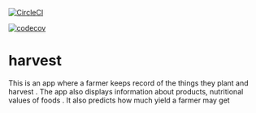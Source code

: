 [![CircleCI](https://circleci.com/gh/nobubelempande/shoppinglist/tree/main.svg?style=svg)](https://circleci.com/gh/nobubelempande/shoppinglist/tree/main)

[![codecov](https://codecov.io/gh/nobubelempande/shoppinglist/branch/main/graph/badge.svg?token=0JWJ1CBF6C)](https://codecov.io/gh/nobubelempande/shoppinglist)

# harvest
This is an app where a farmer keeps record of the things they plant and harvest . The app also displays information about products, nutritional values of foods . It also predicts how much yield a farmer may get 



